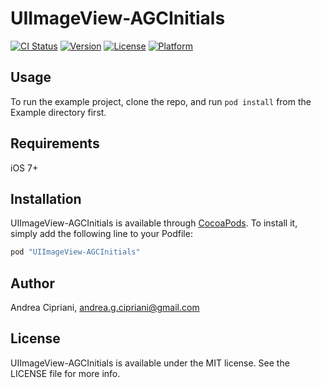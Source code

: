 # UIImageView-AGCInitials

[![CI Status](http://img.shields.io/travis/AndreaCipriani/UIImageView-AGCInitials.svg?style=flat)](https://travis-ci.org/AndreaCipriani/UIImageView-AGCInitials)
[![Version](https://img.shields.io/cocoapods/v/UIImageView-AGCInitials.svg?style=flat)](http://cocoapods.org/pods/UIImageView-AGCInitials)
[![License](https://img.shields.io/cocoapods/l/UIImageView-AGCInitials.svg?style=flat)](http://cocoapods.org/pods/UIImageView-AGCInitials)
[![Platform](https://img.shields.io/cocoapods/p/UIImageView-AGCInitials.svg?style=flat)](http://cocoapods.org/pods/UIImageView-AGCInitials)

## Usage

To run the example project, clone the repo, and run `pod install` from the Example directory first.

## Requirements

iOS 7+

## Installation

UIImageView-AGCInitials is available through [CocoaPods](http://cocoapods.org). To install
it, simply add the following line to your Podfile:

```ruby
pod "UIImageView-AGCInitials"
```

## Author

Andrea Cipriani, andrea.g.cipriani@gmail.com

## License

UIImageView-AGCInitials is available under the MIT license. See the LICENSE file for more info.
